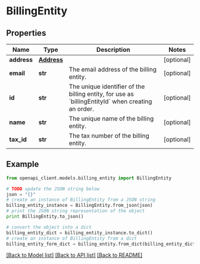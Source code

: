 # BillingEntity


## Properties
Name | Type | Description | Notes
------------ | ------------- | ------------- | -------------
**address** | [**Address**](Address.md) |  | [optional] 
**email** | **str** | The email address of the billing entity. | [optional] 
**id** | **str** | The unique identifier of the billing entity, for use as &#x60;billingEntityId&#x60; when creating an order. | [optional] 
**name** | **str** | The unique name of the billing entity. | [optional] 
**tax_id** | **str** | The tax number of the billing entity. | [optional] 

## Example

```python
from openapi_client.models.billing_entity import BillingEntity

# TODO update the JSON string below
json = "{}"
# create an instance of BillingEntity from a JSON string
billing_entity_instance = BillingEntity.from_json(json)
# print the JSON string representation of the object
print BillingEntity.to_json()

# convert the object into a dict
billing_entity_dict = billing_entity_instance.to_dict()
# create an instance of BillingEntity from a dict
billing_entity_form_dict = billing_entity.from_dict(billing_entity_dict)
```
[[Back to Model list]](../README.md#documentation-for-models) [[Back to API list]](../README.md#documentation-for-api-endpoints) [[Back to README]](../README.md)


